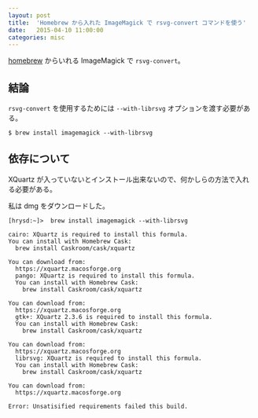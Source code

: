 ```yaml
---
layout: post
title:  'Homebrew から入れた ImageMagick で rsvg-convert コマンドを使う'
date:   2015-04-10 11:00:00
categories: misc
---
```


[homebrew](http://brew.sh/) からいれる ImageMagick で `rsvg-convert`。

## 結論

`rsvg-convert` を使用するためには `--with-librsvg` オプションを渡す必要がある。

```
$ brew install imagemagick --with-librsvg
```

## 依存について

XQuartz が入っていないとインストール出来ないので、何かしらの方法で入れる必要がある。

私は dmg をダウンロードした。

```
[hrysd:~]>  brew install imagemagick --with-librsvg

cairo: XQuartz is required to install this formula.
You can install with Homebrew Cask:
  brew install Caskroom/cask/xquartz

You can download from:
  https://xquartz.macosforge.org
  pango: XQuartz is required to install this formula.
  You can install with Homebrew Cask:
    brew install Caskroom/cask/xquartz

You can download from:
  https://xquartz.macosforge.org
  gtk+: XQuartz 2.3.6 is required to install this formula.
  You can install with Homebrew Cask:
    brew install Caskroom/cask/xquartz

You can download from:
  https://xquartz.macosforge.org
  librsvg: XQuartz is required to install this formula.
  You can install with Homebrew Cask:
    brew install Caskroom/cask/xquartz

You can download from:
  https://xquartz.macosforge.org

Error: Unsatisified requirements failed this build.
```
